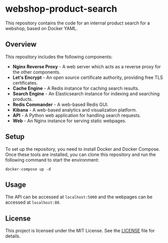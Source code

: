 # webshop-product-search

This repository contains the code for an internal product search for a webshop, based on Docker YAML.

## Overview

This repository includes the following components:

- **Nginx Reverse Proxy** - A web server which acts as a reverse proxy for the other components.
- **Let's Encrypt** - An open source certificate authority, providing free TLS certificates.
- **Cache Engine** - A Redis instance for caching search results.
- **Search Engine** - An Elasticsearch instance for indexing and searching products.
- **Redis Commander** - A web-based Redis GUI.
- **Kibana** - A web-based analytics and visualization platform.
- **API** - A Python web application for handling search requests.
- **Web** - An Nginx instance for serving static webpages.

## Setup

To set up the repository, you need to install Docker and Docker Compose. Once these tools are installed, you can clone this repository and run the following command to start the environment:

```
docker-compose up -d
```

## Usage

The API can be accessed at `localhost:5000` and the webpages can be accessed at `localhost:80`.

## License

This project is licensed under the MIT License. See the [LICENSE](LICENSE) file for details.

